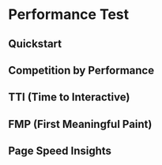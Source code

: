 # Performance Test
## Quickstart
## Competition by Performance
## TTI (Time to Interactive)
## FMP (First Meaningful Paint)
## Page Speed Insights
